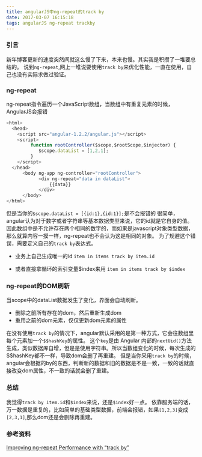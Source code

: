 ```yaml
---
title: angularJS中ng-repeat的track by
date: 2017-03-07 16:15:18
tags: angularJS ng-repeat trackby
---
```

### 引言
新年博客更新的速度突然间就这么慢了下来，本来也慢。其实我是积攒了一堆要总结的。
说到`ng-repeat`,网上一堆说要使用`track by`来优化性能，一直在使用，自己也没有实际求做过验证。

### ng-repeat
ng-repeat指令遍历一个JavaScript数组，当数组中有重复元素的时候，AngularJS会报错
```javascript
<html>
  <head>  
    <script src="angular-1.2.2/angular.js"></script>  
    <script>    
         function rootController($scope,$rootScope,$injector) {  
            $scope.dataList = [1,2,1];  
         }  
    </script>  
  </head>  
      <body ng-app ng-controller="rootController">  
            <div ng-repeat="data in dataList">  
                {{data}}      
            </div>  
      </body>  
</html>  
```
但是当你的`$scope.dataList = [{id:1},{id:1}];`是不会报错的
很简单，angular认为对于数字或者字符串等基本数据类型来说，它的id就是它自身的值。因此数组中是不允许存在两个相同的数字的，而如果是javascript对象类型数据，那么就算内容一摸一样，ng-repeat也不会认为这是相同的对象。
为了规避这个错误，需要定义自己的`track by`表达式。

* 业务上自己生成唯一的id
`item in items track by item.id`

* 或者直接拿循环的索引变量$index来用
`item in items track by $index`

### ng-repeat的DOM刷新
当scope中的dataList数据发生了变化，界面会自动刷新。
* 删除之前所有存在的dom，然后重新生成dom
* 重用之前的dom元素，仅仅更新dom元素的属性

在没有使用`track by`的情况下，angular默认采用的是第一种方式，它会往数组里每个元素加一个`$$hashKey`的属性。
这个`key`是由 Angular 内部的`nextUid()`方法生成，类似数据库自增，但是是使用字符串。所以当数组变化的时候，每次生成的$$hashKey都不一样，导致dom会删了再重建。
但是当你采用`track by`的时候，angular会根据的by的东西，判断新的数据和旧的数据是不是一致，一致的话就直接改变dom属性，不一致的话就会删了重建。

### 总结
我觉得`track by item.id`和`$index`来说，还是`$index`好一点。
依靠服务端的话，万一数据是重复的，比如简单的基础类型数据，前端会报错，如果`[1,2,3]`变成`[2,3,1]`,那么dom还是会删除再重建。

### 参考资料
[Improving ng-repeat Performance with “track by”](http://www.codelord.net/2014/04/15/improving-ng-repeat-performance-with-track-by/)
